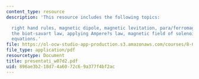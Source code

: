 ```yaml
---
content_type: resource
description: 'This resource includes the following topics:

  right hand rules, magnetic dipole, magnetic levitation, para/ferromagnetism, diamagnetism,
  the biot-savart law, applying Ampere?s law, magnetic field of solenoid, and maxwell?s
  equations.'
file: https://ol-ocw-studio-app-production.s3.amazonaws.com/courses/8-02t-electricity-and-magnetism-spring-2005/896ae3b218d74a6072c69a377f4bf2ac_presentati_w07d2.pdf
file_type: application/pdf
resourcetype: Document
title: presentati_w07d2.pdf
uid: 896ae3b2-18d7-4a60-72c6-9a377f4bf2ac
---
```

